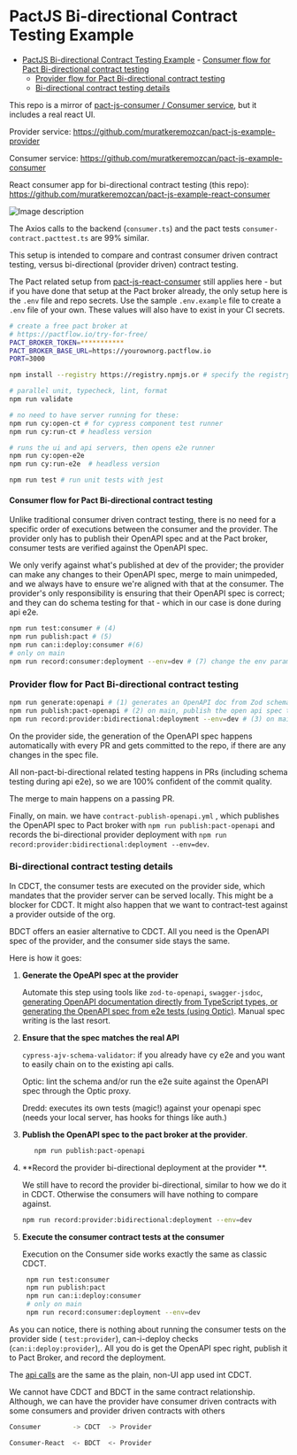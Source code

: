 # PactJS Bi-directional Contract Testing Example

- [PactJS Bi-directional Contract Testing Example](#pactjs-bi-directional-contract-testing-example) -
  [Consumer flow for Pact Bi-directional contract testing](#consumer-flow-for-pact-bi-directional-contract-testing)
  - [Provider flow for Pact Bi-directional contract testing](#provider-flow-for-pact-bi-directional-contract-testing)
  - [Bi-directional contract testing details](#bi-directional-contract-testing-details)

This repo is a mirror of
[pact-js-consumer / Consumer service](https://github.com/muratkeremozcan/pact-js-example-consumer),
but it includes a real react UI.

Provider service: https://github.com/muratkeremozcan/pact-js-example-provider

Consumer service: https://github.com/muratkeremozcan/pact-js-example-consumer

React consumer app for bi-directional contract testing (this repo):
https://github.com/muratkeremozcan/pact-js-example-react-consumer

![Image description](https://dev-to-uploads.s3.amazonaws.com/uploads/articles/lxvhm3whvq36023haozh.png)

The Axios calls to the backend (`consumer.ts`) and the pact tests
`consumer-contract.pacttest.ts` are 99% similar.

This setup is intended to compare and contrast consumer driven contract testing,
versus bi-directional (provider driven) contract testing.

The Pact related setup from
[pact-js-react-consumer](https://github.com/muratkeremozcan/pact-js-example-consumer)
still applies here - but if you have done that setup at the Pact broker already,
the only setup here is the `.env` file and repo secrets. Use the sample
`.env.example` file to create a `.env` file of your own. These values will also
have to exist in your CI secrets.

```bash
# create a free pact broker at
# https://pactflow.io/try-for-free/
PACT_BROKER_TOKEN=***********
PACT_BROKER_BASE_URL=https://yourownorg.pactflow.io
PORT=3000
```

```bash
npm install --registry https://registry.npmjs.or # specify the registry in case you are using a proprietary registry

# parallel unit, typecheck, lint, format
npm run validate

# no need to have server running for these:
npm run cy:open-ct # for cypress component test runner
npm run cy:run-ct # headless version

# runs the ui and api servers, then opens e2e runner
npm run cy:open-e2e
npm run cy:run-e2e  # headless version

npm run test # run unit tests with jest
```

#### Consumer flow for Pact Bi-directional contract testing

Unlike traditional consumer driven contract testing, there is no need for a
specific order of executions between the consumer and the provider. The provider
only has to publish their OpenAPI spec and at the Pact broker, consumer tests
are verified against the OpenAPI spec.

We only verify against what's published at dev of the provider; the provider can
make any changes to their OpenAPI spec, merge to main unimpeded, and we always
have to ensure we're aligned with that at the consumer. The provider's only
responsibility is ensuring that their OpenAPI spec is correct; and they can do
schema testing for that - which in our case is done during api e2e.

```bash
npm run test:consumer # (4)
npm run publish:pact # (5)
npm run can:i:deploy:consumer #(6)
# only on main
npm run record:consumer:deployment --env=dev # (7) change the env param as needed
```

### Provider flow for Pact Bi-directional contract testing

```bash
npm run generate:openapi # (1) generates an OpenAPI doc from Zod schemas
npm run publish:pact-openapi # (2) on main, publish the open api spec to Pact Broker for BDCT
npm run record:provider:bidirectional:deployment --env=dev # (3) on main record the bi-directional provider deployment
```

On the provider side, the generation of the OpenAPI spec happens automatically
with every PR and gets committed to the repo, if there are any changes in the
spec file.

All non-pact-bi-directional related testing happens in PRs (including schema
testing during api e2e), so we are 100% confident of the commit quality.

The merge to main happens on a passing PR.

Finally, on main. we have `contract-publish-openapi.yml` , which publishes the
OpenAPI spec to Pact broker with `npm run publish:pact-openapi` and records the
bi-directional provider deployment with
`npm run record:provider:bidirectional:deployment --env=dev`.

### Bi-directional contract testing details

In CDCT, the consumer tests are executed on the provider side, which mandates
that the provider server can be served locally. This might be a blocker for
CDCT. It might also happen that we want to contract-test against a provider
outside of the org.

BDCT offers an easier alternative to CDCT. All you need is the OpenAPI spec of
the provider, and the consumer side stays the same.

Here is how it goes:

1. **Generate the OpeAPI spec at the provider**

   Automate this step using tools like `zod-to-openapi`, `swagger-jsdoc`,
   [generating OpenAPI documentation directly from TypeScript types, or generating the OpenAPI spec from e2e tests (using Optic)](https://dev.to/muratkeremozcan/automating-api-documentation-a-journey-from-typescript-to-openapi-and-schema-governence-with-optic-ge4).
   Manual spec writing is the last resort.

2. **Ensure that the spec matches the real API**

   `cypress-ajv-schema-validator`: if you already have cy e2e and you want to
   easily chain on to the existing api calls.

   Optic: lint the schema and/or run the e2e suite against the OpenAPI spec
   through the Optic proxy.

   Dredd: executes its own tests (magic!) against your openapi spec (needs your
   local server, has hooks for things like auth.)

3. **Publish the OpenAPI spec to the pact broker at the provider**.

   ```bash
      npm run publish:pact-openapi
   ```

4. **Record the provider bi-directional deployment at the provider **.

   We still have to record the provider bi-directional, similar to how we do it
   in CDCT. Otherwise the consumers will have nothing to compare against.

   ```bash
   npm run record:provider:bidirectional:deployment --env=dev
   ```

5. **Execute the consumer contract tests at the consumer**

   Execution on the Consumer side works exactly the same as classic CDCT.

   ```bash
    npm run test:consumer
    npm run publish:pact
    npm run can:i:deploy:consumer
    # only on main
    npm run record:consumer:deployment --env=dev
   ```

As you can notice, there is nothing about running the consumer tests on the
provider side ( `test:provider`), can-i-deploy checks
(`can:i:deploy:provider`),. All you do is get the OpenAPI spec right, publish it
to Pact Broker, and record the deployment.

The
[api calls](https://github.com/muratkeremozcan/pact-js-example-react-consumer/blob/main/src/consumer.ts)
are the same as the plain, non-UI app used int CDCT.

We cannot have CDCT and BDCT in the same contract relationship. Although, we can
have the provider have consumer driven contracts with some consumers and
provider driven contracts with others

```bash
Consumer        -> CDCT  -> Provider

Consumer-React  <- BDCT  <- Provider
```
